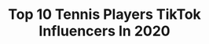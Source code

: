 ---
title: Top 10 Tennis Players TikTok Influencers In 2020
description: >-
  Find top tennis players TikTok influencers in 2020. Most popular hashtags: #challenge #coronavirus #trickshot #funny.
platform: TikTok
profiles:
  - username: "dayana_yastremska"
    fullname: >-
      Dayana Yastremska🐯
    location: "Ukraine"
    followers: 3553
    engagement: 670
    commentsToLikes: 0.028900
    id: ckan2sr0c1xgn0i78xni0nd3l
    verified: false
    hashtags: "#memory, #workout, #cars, #recomendation"
  - username: "aronhiltzik"
    fullname: >-
      Aron Hiltzik
    location: "United States"
    followers: 24408
    engagement: 1035
    commentsToLikes: 0.012341
    id: ck8s8jh7du1wr0j78nn6vmitq
    verified: false
    hashtags: "#breakfastview, #ontherocks, #travelvibes, #skyline"
  - username: "thepinggonggirl"
    fullname: >-
      Soo Yeon Lee
    location: "United States"
    followers: 3041
    engagement: 232
    commentsToLikes: 0.022648
    id: cka0xdexv6mfy0i78pf8l7wql
    verified: false
    hashtags: "#hoopbus, #quarantine, #ahichallenge, #model"
  - username: "senyaaaaa13"
    fullname: >-
      SenYas
    location: "Ukraine"
    followers: 4388
    engagement: 561
    commentsToLikes: 0.035730
    id: ckan3e5yx4rur0i787sgvrq6v
    verified: false
    hashtags: "#wipeitdown, #quarantine, #magic, #tennischallenge"
  - username: "abdelrahmanmasuod7"
    fullname: >-
      Abdelrahman Masuod
    location: "Egypt"
    followers: 5840
    engagement: 215
    commentsToLikes: 0.018078
    id: ck977btmd3ngs0j78h987j0x0
    verified: false
    hashtags: "#stayathomechallenge, #support, #alexandria, #egyptian"
  - username: "trctube"
    fullname: >-
      TRCtube
    location: "Russia"
    followers: 13906
    engagement: 425
    commentsToLikes: 0.009594
    id: ck977bseb3n4m0j78da0dexhs
    verified: false
    hashtags: "#magictrick, #nhlallstar, #funnyvideos, #footboll"
  - username: "hj.physique9"
    fullname: >-
      Hemant jain
    location: "India"
    followers: 2808
    engagement: 556
    commentsToLikes: 0.027167
    id: ckaiazls1ecyr0i78e3vjjp46
    verified: false
    hashtags: "#comedy, #gymrush, #chest, #chestday"
  - username: "tennis_by_redrackets"
    fullname: >-
      Red Rackets - Tennis
    location: "Spain"
    followers: 26291
    engagement: 495
    commentsToLikes: 0.003149
    id: cka0xl8ol7lh90i78uccr1ptd
    verified: false
    hashtags: "#buenapunteria, #actitud, #realidad, #yaquedamenos"
  - username: "alfiecinematic"
    fullname: >-
      Alfiecinematic
    location: "United States"
    followers: 208588
    engagement: 639
    commentsToLikes: 0.017461
    id: cka0yvqllcxhf0i78h38wekst
    verified: false
    hashtags: "#emojidance, #forupage, #oceanchallenge, #bear"
  - username: "atptour"
    fullname: >-
      ATP Tour
    location: "United Kingdom"
    followers: 10660
    engagement: 996
    commentsToLikes: 0.012044
    id: ck98r8fap9jlf0j78wl7ecimn
    verified: true
    hashtags: "#swimming, #sportlove, #jump, #name3things"
---